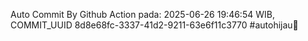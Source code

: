 Auto Commit By Github Action pada: 2025-06-26 19:46:54 WIB, COMMIT_UUID 8d8e68fc-3337-41d2-9211-63e6f11c3770 #autohijau🗿
